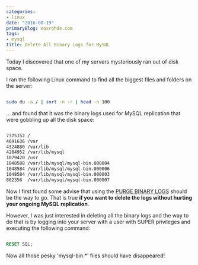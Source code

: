 ```yaml
---
categories:
- linux
date: "2016-08-19"
primaryBlog: maxrohde.com
tags:
- mysql
title: Delete All Binary Logs for MySQL
---
```


Today I discovered that one of my servers mysteriously ran out of disk space.

I ran the following Linux command to find all the biggest files and folders on the server:

```bash

sudo du -a / | sort -n -r | head -n 100
```

... and found that it was the binary logs used for MySQL replication that were gobbling up all the disk space:

```bash

7375152	/
4691636	/var
4324880	/var/lib
4284952	/var/lib/mysql
1079420	/usr
1048588	/var/lib/mysql/mysql-bin.000004
1048584	/var/lib/mysql/mysql-bin.000006
1048584	/var/lib/mysql/mysql-bin.000003
802356	/var/lib/mysql/mysql-bin.000007
```

Now I first found some advise that using the [PURGE BINARY LOGS](https://dev.mysql.com/doc/refman/5.7/en/purge-binary-logs.html) should be the way to go. That is true **if you want to delete the logs without hurting your ongoing MySQL replication**.

However, I was just interested in deleting all the binary logs and the way to do that is by logging into your server with a user with SUPER privileges and executing the following command:

```sql

RESET SQL;
```

Now all those pesky 'mysql-bin.\*' files should have disappeared!